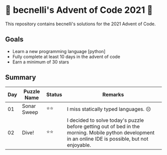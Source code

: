 # 🎄 becnelli's Advent of Code 2021 🎄
This repository contains becnelli's solutions for the 2021 Advent of Code. 

## Goals
- Learn a new programming language [python]
- Fully complete at least 10 days in the advent of code
- Earn a minimum of 30 stars

## Summary

Day | Puzzle Name     | Status | Remarks |
---    |---           |---     |---    |
01     | Sonar Sweep  | ⭐⭐ | I miss statically typed languages. ☹️
02     | Dive!        | ⭐⭐ | I decided to solve today's puzzle before getting out of bed in the morning. Mobile python development in an online IDE is possible, but not enjoyable. 
